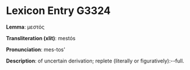 # Lexicon Entry G3324

**Lemma**: μεστός

**Transliteration (xlit)**: mestós

**Pronunciation**: mes-tos'

**Description**:
of uncertain derivation; replete (literally or figuratively):--full.
